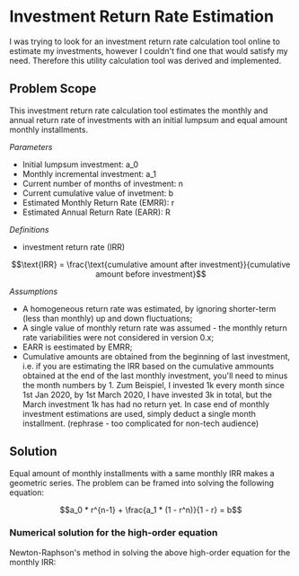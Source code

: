 # Investment Return Rate Estimation

I was trying to look for an investment return rate calculation tool online to estimate my investments, however I couldn't find one that would satisfy my need. Therefore this utility calculation tool was derived and implemented. 

## Problem Scope

This investment return rate calculation tool estimates the monthly and annual return rate of investments with an initial lumpsum and equal amount monthly installments. 

*Parameters*
 - Initial lumpsum investment: a_0
 - Monthly incremental investment: a_1
 - Current number of months of investment: n
 - Current cumulative value of invetment: b
 - Estimated Monthly Return Rate (EMRR): r
 - Estimated Annual Return Rate (EARR): R

*Definitions*
 - investment return rate (IRR)
 ```math
\text{IRR} = \frac{\text{cumulative amount after investment}}{cumulative amount before investment}
 ```

*Assumptions*
 - A homogeneous return rate was estimated, by ignoring shorter-term (less than monthly) up and down fluctuations;
 - A single value of monthly return rate was assumed - the monthly return rate variabilities were not considered in version 0.x;
 - EARR is eestimated by EMRR;
 - Cumulative amounts are obtained from the beginning of last investment, i.e. if you are estimating the IRR based on the cumulative ammounts obtained at the end of the last monthly investment, you'll need to minus the month numbers by 1. Zum Beispiel, I invested 1k every month since 1st Jan 2020, by 1st March 2020, I have invested 3k in total, but the March investment 1k has had no return yet. In case end of monthly investment estimations are used, simply deduct a single month installment. (rephrase - too complicated for non-tech audience)

## Solution
Equal amount of monthly installments with a same monthly IRR makes a geometric series. The problem can be framed into solving the following equation:

```math
a_0 * r^{n-1} + \frac{a_1 * (1 - r^n)}{1 - r} = b
```

### Numerical solution for the high-order equation

Newton-Raphson's method in solving the above high-order equation for the monthly IRR:


